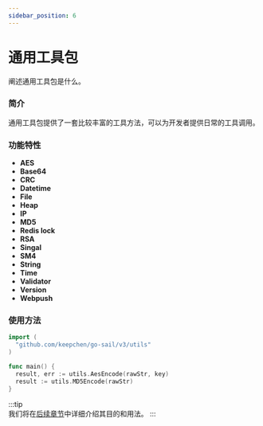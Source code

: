 ```yaml
---
sidebar_position: 6
---
```


# 通用工具包 
阐述通用工具包是什么。  

### 简介  
通用工具包提供了一套比较丰富的工具方法，可以为开发者提供日常的工具调用。 

### 功能特性  
- **AES**  
- **Base64**  
- **CRC**  
- **Datetime**  
- **File**  
- **Heap**  
- **IP**  
- **MD5**  
- **Redis lock**  
- **RSA**  
- **Singal**  
- **SM4**  
- **String**  
- **Time**  
- **Validator**  
- **Version**  
- **Webpush**

### 使用方法  
```go title="main.go" showLineNumbers  
import (
  "github.com/keepchen/go-sail/v3/utils"
)

func main() {
  result, err := utils.AesEncode(rawStr, key)
  result := utils.MD5Encode(rawStr)
}
```  
:::tip   
我们将在[后续章节](../examples/toolkit.md)中详细介绍其目的和用法。
:::  
